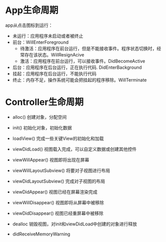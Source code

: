 # App生命周期

app从点击图标到运行：

- 未运行：应用程序未启动或者被终止
- 前台：WillEnterForeground
  - 待激活：应用程序在前台运行，但是不能接收事件。程序状态切换时，经常存在该状态。WillResignAcive
  - 激活：应用程序在前台运行，可以接收事件。DidBecomeActive
- 后台：应用程序在后台运行，正在执行代码. DidEnterBackground
- 挂起：应用程序在后台运行，不能执行代码
- 终止：内存不足，操作系统可能会把挂起的程序移除。WillTerminate

# Controller生命周期

- alloc() 创建对象，分配空间
- init() 初始化对象，初始化数据
- loadView() 完成一些关键View的初始化和加载
- viewDidLoad() 视图载入完成，可以自定义数据或创建其他控件
- viewWillAppear() 视图即将出现在屏幕
- viewWillLayoutSubview() 将要对子视图进行布局
- viewDidLayoutSubview() 完成对子视图的布局
- viewDidAppear() 视图已经在屏幕渲染完成

- viewWillDisappear() 视图即将从屏幕中被移除
- viewDidDisappear() 视图已经重屏幕中被移除
- dealloc 销毁视图，对init和viewDidLoad中创建的对象进行释放
- didReceiveMemoryWarning